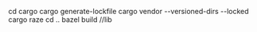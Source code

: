 cd cargo
cargo generate-lockfile
cargo vendor --versioned-dirs --locked
cargo raze
cd ..
bazel build //lib